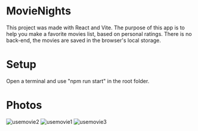 # MovieNights

This project was made with React and Vite. The purpose of this app is to help you make a favorite movies list, based on personal ratings. There is no back-end, the movies are saved in the browser's local storage.

# Setup

Open a terminal and use "npm run start" in the root folder.

# Photos

![usemovie2](https://github.com/RaoulGrn/movie-nights/assets/108396853/5fa496f6-162e-47f4-a89f-331bbd21f72a)
![usemovie1](https://github.com/RaoulGrn/movie-nights/assets/108396853/6709773e-18e2-4502-b930-9433098ef01e)
![usemovie3](https://github.com/RaoulGrn/movie-nights/assets/108396853/175f8c99-ab70-4376-b1df-00c2f2506f26)
